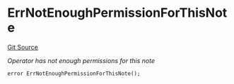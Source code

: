 # ErrNotEnoughPermissionForThisNote
[Git Source](https://github.com/Crossbell-Box/Crossbell-Contracts/blob/3060ff9b47459c3bc54ac39115cb04b01451f340/contracts/libraries/Error.sol)

*Operator has not enough permissions for this note*


```solidity
error ErrNotEnoughPermissionForThisNote();
```

